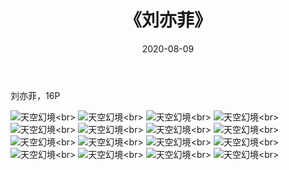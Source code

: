 ﻿---
layout: post
title: 《刘亦菲》
date: 2020-08-09
img: http://photo.orgx.cf/唯美/2019/刘亦菲/000.jpg
tags: [美女,清纯,唯美]
---

刘亦菲，16P



![天空幻境](http://photo.orgx.cf/唯美/2019/刘亦菲/001.jpg''天空幻境'')<br>
![天空幻境](http://photo.orgx.cf/唯美/2019/刘亦菲/002.jpg''天空幻境'')<br>
![天空幻境](http://photo.orgx.cf/唯美/2019/刘亦菲/003.jpg''天空幻境'')<br>
![天空幻境](http://photo.orgx.cf/唯美/2019/刘亦菲/004.jpg''天空幻境'')<br>
![天空幻境](http://photo.orgx.cf/唯美/2019/刘亦菲/005.jpg''天空幻境'')<br>
![天空幻境](http://photo.orgx.cf/唯美/2019/刘亦菲/006.jpg''天空幻境'')<br>
![天空幻境](http://photo.orgx.cf/唯美/2019/刘亦菲/007.jpg''天空幻境'')<br>
![天空幻境](http://photo.orgx.cf/唯美/2019/刘亦菲/008.jpg''天空幻境'')<br>
![天空幻境](http://photo.orgx.cf/唯美/2019/刘亦菲/009.jpg''天空幻境'')<br>
![天空幻境](http://photo.orgx.cf/唯美/2019/刘亦菲/010.jpg''天空幻境'')<br>
![天空幻境](http://photo.orgx.cf/唯美/2019/刘亦菲/011.jpg''天空幻境'')<br>
![天空幻境](http://photo.orgx.cf/唯美/2019/刘亦菲/012.jpg''天空幻境'')<br>
![天空幻境](http://photo.orgx.cf/唯美/2019/刘亦菲/013.jpg''天空幻境'')<br>
![天空幻境](http://photo.orgx.cf/唯美/2019/刘亦菲/014.jpg''天空幻境'')<br>
![天空幻境](http://photo.orgx.cf/唯美/2019/刘亦菲/015.jpg''天空幻境'')<br>
![天空幻境](http://photo.orgx.cf/唯美/2019/刘亦菲/016.jpg''天空幻境'')<br>